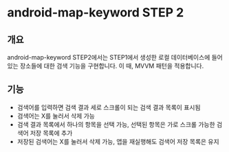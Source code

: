 # android-map-keyword STEP 2

## 개요
android-map-keyword STEP2에서는 STEP1에서 생성한 로컬 데이터베이스에 들어있는 장소들에 대한 검색 기능을 구현합니다.
이 때, MVVM 패턴을 적용합니다.

## 기능
- 검색어를 입력하면 검색 결과 세로 스크롤이 되는 검색 결과 목록이 표시됨
- 검색어는 X를 눌러서 삭제 가능
- 검색 결과 목록에서 하나의 항목을 선택 가능, 선택된 항목은 가로 스크롤 가능한 검색어 저장 목록에 추가
- 저장된 검색어는 X를 눌러서 삭제 가능, 앱을 재실행해도 검색어 저장 목록은 유지